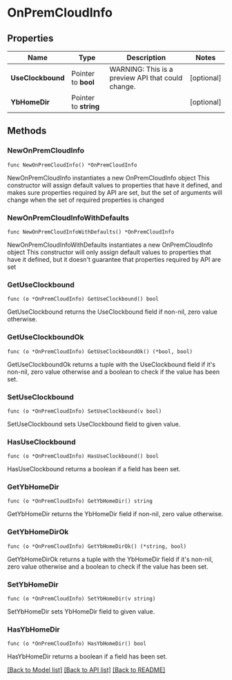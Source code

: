 # OnPremCloudInfo

## Properties

Name | Type | Description | Notes
------------ | ------------- | ------------- | -------------
**UseClockbound** | Pointer to **bool** | WARNING: This is a preview API that could change. | [optional] 
**YbHomeDir** | Pointer to **string** |  | [optional] 

## Methods

### NewOnPremCloudInfo

`func NewOnPremCloudInfo() *OnPremCloudInfo`

NewOnPremCloudInfo instantiates a new OnPremCloudInfo object
This constructor will assign default values to properties that have it defined,
and makes sure properties required by API are set, but the set of arguments
will change when the set of required properties is changed

### NewOnPremCloudInfoWithDefaults

`func NewOnPremCloudInfoWithDefaults() *OnPremCloudInfo`

NewOnPremCloudInfoWithDefaults instantiates a new OnPremCloudInfo object
This constructor will only assign default values to properties that have it defined,
but it doesn't guarantee that properties required by API are set

### GetUseClockbound

`func (o *OnPremCloudInfo) GetUseClockbound() bool`

GetUseClockbound returns the UseClockbound field if non-nil, zero value otherwise.

### GetUseClockboundOk

`func (o *OnPremCloudInfo) GetUseClockboundOk() (*bool, bool)`

GetUseClockboundOk returns a tuple with the UseClockbound field if it's non-nil, zero value otherwise
and a boolean to check if the value has been set.

### SetUseClockbound

`func (o *OnPremCloudInfo) SetUseClockbound(v bool)`

SetUseClockbound sets UseClockbound field to given value.

### HasUseClockbound

`func (o *OnPremCloudInfo) HasUseClockbound() bool`

HasUseClockbound returns a boolean if a field has been set.

### GetYbHomeDir

`func (o *OnPremCloudInfo) GetYbHomeDir() string`

GetYbHomeDir returns the YbHomeDir field if non-nil, zero value otherwise.

### GetYbHomeDirOk

`func (o *OnPremCloudInfo) GetYbHomeDirOk() (*string, bool)`

GetYbHomeDirOk returns a tuple with the YbHomeDir field if it's non-nil, zero value otherwise
and a boolean to check if the value has been set.

### SetYbHomeDir

`func (o *OnPremCloudInfo) SetYbHomeDir(v string)`

SetYbHomeDir sets YbHomeDir field to given value.

### HasYbHomeDir

`func (o *OnPremCloudInfo) HasYbHomeDir() bool`

HasYbHomeDir returns a boolean if a field has been set.


[[Back to Model list]](../README.md#documentation-for-models) [[Back to API list]](../README.md#documentation-for-api-endpoints) [[Back to README]](../README.md)


